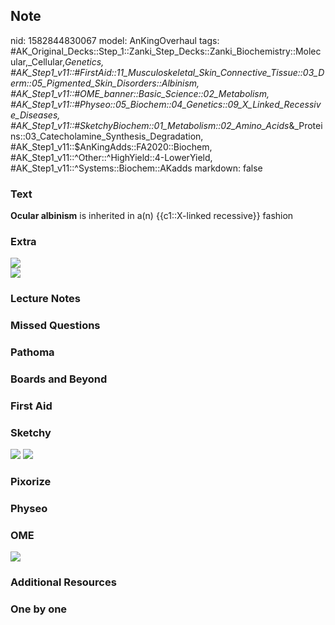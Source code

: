 ## Note
nid: 1582844830067
model: AnKingOverhaul
tags: #AK_Original_Decks::Step_1::Zanki_Step_Decks::Zanki_Biochemistry::Molecular,_Cellular,_Genetics, #AK_Step1_v11::#FirstAid::11_Musculoskeletal_Skin_Connective_Tissue::03_Derm::05_Pigmented_Skin_Disorders::Albinism, #AK_Step1_v11::#OME_banner::Basic_Science::02_Metabolism, #AK_Step1_v11::#Physeo::05_Biochem::04_Genetics::09_X_Linked_Recessive_Diseases, #AK_Step1_v11::#SketchyBiochem::01_Metabolism::02_Amino_Acids_&_Proteins::03_Catecholamine_Synthesis_Degradation, #AK_Step1_v11::$AnKingAdds::FA2020::Biochem, #AK_Step1_v11::^Other::^HighYield::4-LowerYield, #AK_Step1_v11::^Systems::Biochem::AKadds
markdown: false

### Text
<b>Ocular albinism</b> is inherited in a(n) {{c1::X-linked
recessive}} fashion

### Extra
<img src="paste-242cecf97d8b026f19a74c49d4ffa215e72583f3.jpg">
<div><img src=
"paste-ac49d72ef8f56c5a9d937d1a1037796e39f6711d.jpg"></div>

### Lecture Notes


### Missed Questions


### Pathoma


### Boards and Beyond


### First Aid


### Sketchy
<img src="Screen%20Shot%202021-01-07%20at%2015.12.39.jpg">
<img src="Screen%20Shot%202021-01-07%20at%2015.12.52.jpg">

### Pixorize


### Physeo


### OME
<div class="ome-widget">
  <a href=
  "https://onlinemeded.org/spa/metabolism?ref=anki"><img src=
  "_OME_AnkiFlashcards_Topic_2.png"></a>
</div>

### Additional Resources


### One by one

